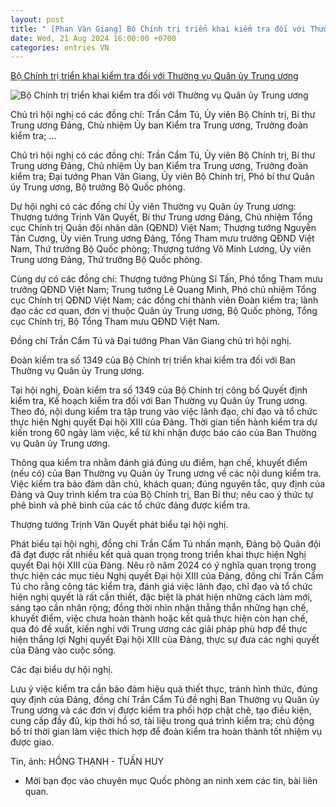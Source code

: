 ```yaml
---
layout: post
title: " [Phan Văn Giang] Bộ Chính trị triển khai kiểm tra đối với Thường vụ Quân ủy Trung ương"
date: Wed, 21 Aug 2024 16:00:00 +0700
categories: entries VN
---
```

[Bộ Chính trị triển khai kiểm tra đối với Thường vụ Quân ủy Trung ương](https://www.qdnd.vn/quoc-phong-an-ninh/tin-tuc/doan-kiem-tra-cua-bo-chinh-tri-trien-khai-kiem-tra-doi-voi-ban-thuong-vu-quan-uy-trung-uong-790428)

![Bộ Chính trị triển khai kiểm tra đối với Thường vụ Quân ủy Trung ương](https://file3.qdnd.vn/data/images/0/2024/08/21/upload_2237/2.jpg?w=400)

Chủ trì hội nghị có các đồng chí: Trần Cẩm Tú, Ủy viên Bộ Chính trị, Bí thư Trung ương Đảng, Chủ nhiệm Ủy ban Kiểm tra Trung ương, Trưởng đoàn kiểm tra; ...

Chủ trì hội nghị có các đồng chí: Trần Cẩm Tú, Ủy viên Bộ Chính trị, Bí thư Trung ương Đảng, Chủ nhiệm Ủy ban Kiểm tra Trung ương, Trưởng đoàn kiểm tra; Đại tướng Phan Văn Giang, Ủy viên Bộ Chính trị, Phó bí thư Quân ủy Trung ương, Bộ trưởng Bộ Quốc phòng.

Dự hội nghị có các đồng chí Ủy viên Thường vụ Quân ủy Trung ương: Thượng tướng Trịnh Văn Quyết, Bí thư Trung ương Đảng, Chủ nhiệm Tổng cục Chính trị Quân đội nhân dân (QĐND) Việt Nam; Thượng tướng Nguyễn Tân Cương, Ủy viên Trung ương Đảng, Tổng Tham mưu trưởng QĐND Việt Nam, Thứ trưởng Bộ Quốc phòng; Thượng tướng Võ Minh Lương, Ủy viên Trung ương Đảng, Thứ trưởng Bộ Quốc phòng.

Cùng dự có các đồng chí: Thượng tướng Phùng Sĩ Tấn, Phó tổng Tham mưu trưởng QĐND Việt Nam; Trung tướng Lê Quang Minh, Phó chủ nhiệm Tổng cục Chính trị QĐND Việt Nam; các đồng chí thành viên Đoàn kiểm tra; lãnh đạo các cơ quan, đơn vị thuộc Quân ủy Trung ương, Bộ Quốc phòng, Tổng cục Chính trị, Bộ Tổng Tham mưu QĐND Việt Nam.

Đồng chí Trần Cẩm Tú và Đại tướng Phan Văn Giang chủ trì hội nghị.

Đoàn kiểm tra số 1349 của Bộ Chính trị triển khai kiểm tra đối với Ban Thường vụ Quân ủy Trung ương.

Tại hội nghị, Đoàn kiểm tra số 1349 của Bộ Chính trị công bố Quyết định kiểm tra, Kế hoạch kiểm tra đối với Ban Thường vụ Quân ủy Trung ương. Theo đó, nội dung kiểm tra tập trung vào việc lãnh đạo, chỉ đạo và tổ chức thực hiện Nghị quyết Đại hội XIII của Đảng. Thời gian tiến hành kiểm tra dự kiến trong 60 ngày làm việc, kể từ khi nhận được báo cáo của Ban Thường vụ Quân ủy Trung ương.

Thông qua kiểm tra nhằm đánh giá đúng ưu điểm, hạn chế, khuyết điểm (nếu có) của Ban Thường vụ Quân ủy Trung ương về các nội dung kiểm tra. Việc kiểm tra bảo đảm dân chủ, khách quan; đúng nguyên tắc, quy định của Đảng và Quy trình kiểm tra của Bộ Chính trị, Ban Bí thư; nêu cao ý thức tự phê bình và phê bình của các tổ chức đảng được kiểm tra.

Thượng tướng Trịnh Văn Quyết phát biểu tại hội nghị.

Phát biểu tại hội nghị, đồng chí Trần Cẩm Tú nhấn mạnh, Đảng bộ Quân đội đã đạt được rất nhiều kết quả quan trọng trong triển khai thực hiện Nghị quyết Đại hội XIII của Đảng. Nêu rõ năm 2024 có ý nghĩa quan trọng trong thực hiện các mục tiêu Nghị quyết Đại hội XIII của Đảng, đồng chí Trần Cẩm Tú cho rằng công tác kiểm tra, đánh giá việc lãnh đạo, chỉ đạo và tổ chức hiện nghị quyết là rất cần thiết, đặc biệt là phát hiện những cách làm mới, sáng tạo cần nhân rộng; đồng thời nhìn nhận thẳng thắn những hạn chế, khuyết điểm, việc chưa hoàn thành hoặc kết quả thực hiện còn hạn chế, qua đó đề xuất, kiến nghị với Trung ương các giải pháp phù hợp để thực hiện thắng lợi Nghị quyết Đại hội XIII của Đảng, thực sự đưa các nghị quyết của Đảng vào cuộc sống.

Các đại biểu dự hội nghị.

Lưu ý việc kiểm tra cần bảo đảm hiệu quả thiết thực, tránh hình thức, đúng quy định của Đảng, đồng chí Trần Cẩm Tú đề nghị Ban Thường vụ Quân ủy Trung ương và các đơn vị được kiểm tra phối hợp chặt chẽ, tạo điều kiện, cung cấp đầy đủ, kịp thời hồ sơ, tài liệu trong quá trình kiểm tra; chủ động bố trí thời gian làm việc thích hợp để đoàn kiểm tra hoàn thành tốt nhiệm vụ được giao.

Tin, ảnh: HỒNG THẠNH - TUẤN HUY

* Mời bạn đọc vào chuyên mục Quốc phòng an ninh xem các tin, bài liên quan.

